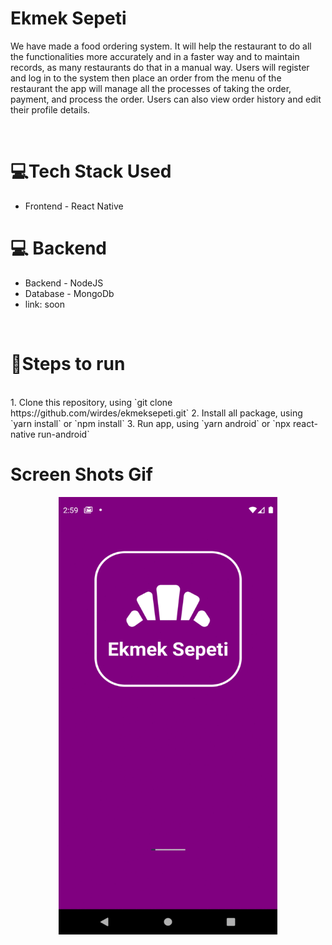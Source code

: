 # Ekmek Sepeti
We have made a food ordering system. It will help the restaurant to do all the functionalities more accurately and in a faster way and to maintain records, as many restaurants do that in a manual way. Users will register and log in to the system then place an order from the menu of the restaurant the app will manage all the processes of taking the order, payment, and process the order. Users can also view order history and edit their profile details. 

<br>

# 💻Tech Stack Used
- Frontend - React Native
# 💻 Backend 
- Backend - NodeJS
- Database - MongoDb
- link: soon


<br>

# 📝Steps to run
<br>
1. Clone this repository, using `git clone https://github.com/wirdes/ekmeksepeti.git`
2. Install all package, using `yarn install` or `npm install`
3. Run app, using `yarn android` or `npx react-native run-android`
<br>

# Screen Shots Gif

<p align="center">
  <img width=350 height=700 src="ekmeksepeti.gif" />
</p>





